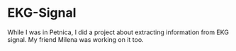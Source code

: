 # EKG-Signal
While I was in Petnica, I did a project about extracting information from EKG signal. My friend Milena was working on it too.
